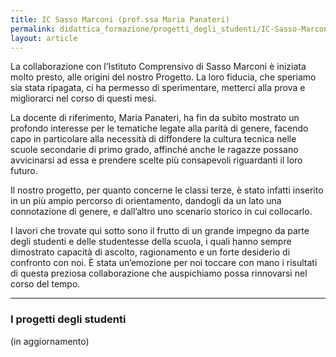 ```yaml
---
title: IC Sasso Marconi (prof.ssa Maria Panateri)
permalink: didattica_formazione/progetti_degli_studenti/IC-Sasso-Marconi
layout: article
---
```


La collaborazione con l’Istituto Comprensivo di Sasso Marconi è iniziata molto presto, alle origini del nostro Progetto. La loro fiducia, che speriamo sia stata ripagata, ci ha permesso di sperimentare, metterci alla prova e migliorarci nel corso di questi mesi.

La docente di riferimento, Maria Panateri, ha fin da subito mostrato un profondo interesse per le tematiche legate alla parità di genere, facendo capo in particolare alla necessità di diffondere la cultura tecnica nelle scuole secondarie di primo grado, affinché anche le ragazze possano avvicinarsi ad essa e prendere scelte più consapevoli riguardanti il loro futuro.

Il nostro progetto, per quanto concerne le classi terze, è stato infatti inserito in un più ampio percorso di orientamento, dandogli da un lato una connotazione di genere, e dall’altro uno scenario storico in cui collocarlo.

I lavori che trovate qui sotto sono il frutto di un grande impegno da parte degli studenti e delle studentesse della scuola, i quali hanno sempre dimostrato capacità di ascolto, ragionamento e un forte desiderio di confronto con noi. È stata un’emozione per noi toccare con mano i risultati di questa preziosa collaborazione che auspichiamo possa rinnovarsi nel corso del tempo.


---

### I progetti degli studenti

(in aggiornamento)
